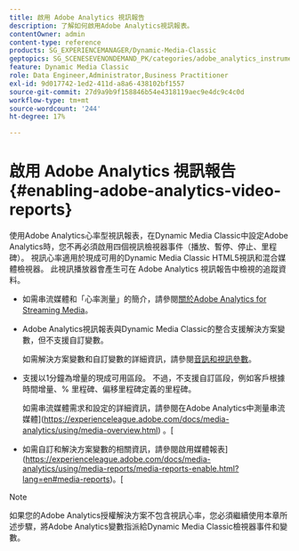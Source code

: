 ```yaml
---
title: 啟用 Adobe Analytics 視訊報告
description: 了解如何啟用Adobe Analytics視訊報表。
contentOwner: admin
content-type: reference
products: SG_EXPERIENCEMANAGER/Dynamic-Media-Classic
geptopics: SG_SCENESEVENONDEMAND_PK/categories/adobe_analytics_instrumentation_kit
feature: Dynamic Media Classic
role: Data Engineer,Administrator,Business Practitioner
exl-id: 9d017742-1ed2-411d-a8a6-438102bf1557
source-git-commit: 27d9a9b9f158846b54e4318119aec9e4dc9c4c0d
workflow-type: tm+mt
source-wordcount: '244'
ht-degree: 17%

---
```


# 啟用 Adobe Analytics 視訊報告{#enabling-adobe-analytics-video-reports}

使用Adobe Analytics心率型視訊報表，在Dynamic Media Classic中設定Adobe Analytics時，您不再必須啟用四個視訊檢視器事件（播放、暫停、停止、里程碑）。 視訊心率適用於現成可用的Dynamic Media Classic HTML5視訊和混合媒體檢視器。 此視訊播放器會產生可在 Adobe Analytics 視訊報告中檢視的追蹤資料。

* 如需串流媒體和「心率測量」的簡介，請參閱[關於Adobe Analytics for Streaming Media](https://experienceleague.adobe.com/docs/media-analytics/using/media-overview.html#about-adobe-analytics-for-streaming-media)。

* Adobe Analytics視訊報表與Dynamic Media Classic的整合支援解決方案變數，但不支援自訂變數。

   如需解決方案變數和自訂變數的詳細資訊，請參閱[音訊和視訊參數](https://experienceleague.adobe.com/docs/media-analytics/using/metrics-and-metadata/audio-video-parameters.html#metrics-and-metadata)。

* 支援以1分鐘為增量的現成可用區段。 不過，不支援自訂區段，例如客戶根據時間增量、% 里程碑、偏移里程碑定義的里程碑。

   如需串流媒體需求和設定的詳細資訊，請參閱在Adobe Analytics中測量串流媒體](https://experienceleague.adobe.com/docs/media-analytics/using/media-overview.html) 。[

* 如需自訂和解決方案變數的相關資訊，請參閱啟用媒體報表](https://experienceleague.adobe.com/docs/media-analytics/using/media-reports/media-reports-enable.html?lang=en#media-reports)。[

>[!NOTE]
>
>如果您的Adobe Analytics授權解決方案不包含視訊心率，您必須繼續使用本章所述步驟，將Adobe Analytics變數指派給Dynamic Media Classic檢視器事件和變數。
